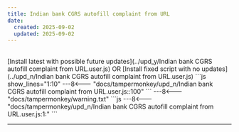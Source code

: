 ```yaml
---
title: Indian bank CGRS autofill complaint from URL
date:
  created: 2025-09-02
  updated: 2025-09-02
---
```


<br>
<!-- GENERATED FILE -->
[Install latest with possible future updates](../upd_y/Indian bank CGRS autofill complaint from URL.user.js)
OR
[Install fixed script with no updates](../upd_n/Indian bank CGRS autofill complaint from URL.user.js)
```js show_lines="1:10"
---8<--- "docs/tampermonkey/upd_n/Indian bank CGRS autofill complaint from URL.user.js::100"
```
<!-- more -->
---8<--- "docs/tampermonkey/warning.txt"
```js
---8<--- "docs/tampermonkey/upd_n/Indian bank CGRS autofill complaint from URL.user.js:1:"
```

------------
